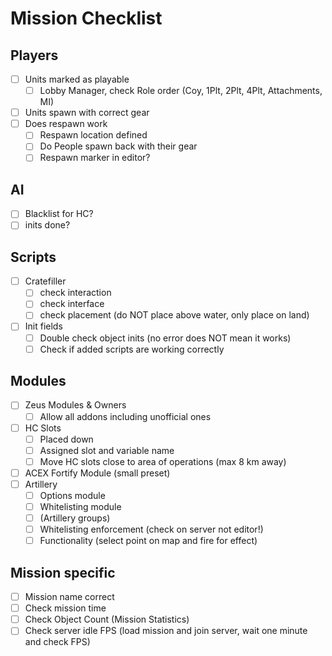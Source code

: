 # Mission Checklist

## Players

- [ ] Units marked as playable
  - [ ] Lobby Manager, check Role order (Coy, 1Plt, 2Plt, 4Plt, Attachments, MI)
- [ ] Units spawn with correct gear
- [ ] Does respawn work
  - [ ] Respawn location defined
  - [ ] Do People spawn back with their gear
  - [ ] Respawn marker in editor?

## AI

- [ ] Blacklist for HC?
- [ ] inits done?

## Scripts

- [ ] Cratefiller
  - [ ] check interaction
  - [ ] check interface
  - [ ] check placement (do NOT place above water, only place on land)
- [ ] Init fields
  - [ ] Double check object inits (no error does NOT mean it works)
  - [ ] Check if added scripts are working correctly

## Modules

- [ ] Zeus Modules & Owners
  - [ ] Allow all addons including unofficial ones
- [ ] HC Slots
  - [ ] Placed down
  - [ ] Assigned slot and variable name
  - [ ] Move HC slots close to area of operations (max 8 km away)
- [ ] ACEX Fortify Module (small preset)
- [ ] Artillery
  - [ ] Options module
  - [ ] Whitelisting module
  - [ ] (Artillery groups)
  - [ ] Whitelisting enforcement (check on server not editor!)
  - [ ] Functionality (select point on map and fire for effect)

## Mission specific

- [ ] Mission name correct
- [ ] Check mission time
- [ ] Check Object Count (Mission Statistics)
- [ ] Check server idle FPS (load mission and join server, wait one minute and check FPS)
